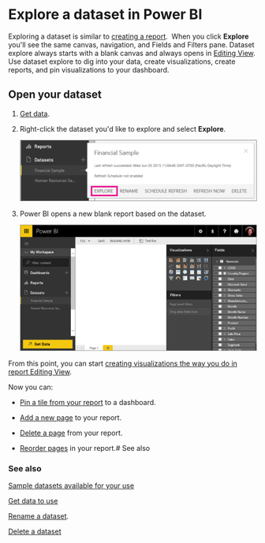 ﻿<properties 
   pageTitle="Explore a dataset in Power BI"
   description="Explore a dataset in Power BI"
   services="powerbi" 
   documentationCenter="" 
   authors="maggiesMSFT" 
   manager="mblythe" 
   editor=""
   tags=""/>
 
<tags
   ms.service="powerbi"
   ms.devlang="NA"
   ms.topic="article"
   ms.tgt_pltfrm="NA"
   ms.workload="powerbi"
   ms.date="10/14/2015"
   ms.author="maggies"/>
# Explore a dataset in Power BI

Exploring a dataset is similar to [creating a report](powerbi-service-reports.md).  When you click **Explore** you'll see the same canvas, navigation, and Fields and Filters pane. Dataset explore always starts with a blank canvas and always opens in [Editing View](powerbi-service-interact-with-a-report-in-editing-view.md). Use dataset explore to dig into your data, create visualizations, create reports, and pin visualizations to your dashboard.

## Open your dataset

1.  [Get data](powerbi-service-get-data.md).

2.  Right-click the dataset you'd like to explore and select **Explore**. 

    ![](media/powerbi-service-explore-a-dataset/PBI_DatasetFlyoutExplore.png)

3.  Power BI opens a new blank report based on the dataset.

    ![](media/powerbi-service-explore-a-dataset/PBI_DatasetBlankRept.png)

From this point, you can start [creating visualizations the way you do in report Editing View](https://powerbi.uservoice.com/knowledgebase/articles/441777-part-i-add-visualizations-to-a-power-bi-report).  

Now you can:

-   [Pin a tile from your report](powerbi-service-pin-a-tile-to-a-dashboard-from-a-report.md) to a dashboard.

-   [Add a new page](powerbi-service-add-a-page-to-a-report.md) to your report.

-   [Delete a page](powerbi-service-delete-a-page-from-a-report.md) from your report.

-   [Reorder pages](powerbi-service-reorder-pages-in-a-report.md) in your report.# See also

### See also

[Sample datasets available for your use](powerbi-sample-datasets.md)

[Get data to use](powerbi-service-get-data.md)

[Rename a dataset](powerbi-service-rename-a-dataset-in-power-bi.md).

[Delete a dataset](powerbi-service-delete-a-dataset-from.md)






